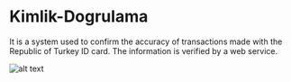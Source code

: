 # Kimlik-Dogrulama
It is a system used to confirm the accuracy of transactions made with the Republic of Turkey ID card. The information is verified by a web service.


![alt text]([ss]([https://www.hizliresim.com/bokple1](https://github.com/sahintuter/Kimlik-Dogrulama/blob/main/KimlikDogrulama/KimlikDogrulama/ss.PNG)))
